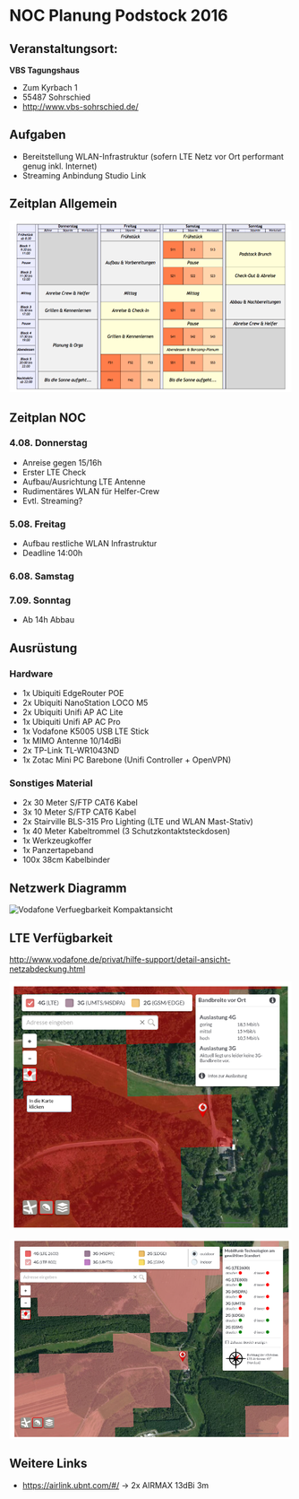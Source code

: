 # NOC Planung Podstock 2016


## Veranstaltungsort: 

**VBS Tagungshaus**
- Zum Kyrbach 1
- 55487 Sohrschied
- http://www.vbs-sohrschied.de/

## Aufgaben
- Bereitstellung WLAN-Infrastruktur (sofern LTE Netz vor Ort performant genug inkl. Internet)
- Streaming Anbindung Studio Link

## Zeitplan Allgemein
![Zeitplan Podstock](/images/podstock-zeitplan.png)

## Zeitplan NOC
### 4.08. Donnerstag
- Anreise gegen 15/16h
- Erster LTE Check
- Aufbau/Ausrichtung LTE Antenne
- Rudimentäres WLAN für Helfer-Crew
- Evtl. Streaming?

### 5.08. Freitag
- Aufbau restliche WLAN Infrastruktur
- Deadline 14:00h

### 6.08. Samstag

### 7.09. Sonntag
- Ab 14h Abbau

## Ausrüstung

### Hardware
- 1x Ubiquiti EdgeRouter POE
- 2x Ubiquiti NanoStation LOCO M5
- 2x Ubiquiti Unifi AP AC Lite
- 1x Ubiquiti Unifi AP AC Pro
- 1x Vodafone K5005 USB LTE Stick
- 1x MIMO Antenne 10/14dBi
- 2x TP-Link TL-WR1043ND
- 1x Zotac Mini PC Barebone (Unifi Controller + OpenVPN)

### Sonstiges Material
- 2x 30 Meter S/FTP CAT6 Kabel
- 3x 10 Meter S/FTP CAT6 Kabel
- 2x Stairville BLS-315 Pro Lighting (LTE und WLAN Mast-Stativ)
- 1x 40 Meter Kabeltrommel (3 Schutzkontaktsteckdosen)
- 1x Werkzeugkoffer
- 1x Panzertapeband
- 100x 38cm Kabelbinder

## Netzwerk Diagramm

![Vodafone Verfuegbarkeit Kompaktansicht](/images/netzwerk-diagramm.png)

## LTE Verfügbarkeit

http://www.vodafone.de/privat/hilfe-support/detail-ansicht-netzabdeckung.html

![Vodafone Verfuegbarkeit Kompaktansicht](/images/vodafone-verfuegbarkeit.png)

![Vodafone Verfuegbarkeit Detailansicht](/images/vodafone-verfuegbarkeit-detail.png)


## Weitere Links

- https://airlink.ubnt.com/#/ -> 2x AIRMAX 13dBi 3m

